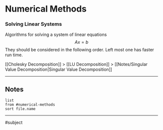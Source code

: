 # Numerical Methods

### Solving Linear Systems
Algorithms for solving a system of linear equations
$$
Ax = b
$$
They should be considered in the following order. Left most one has faster run time.

[[Cholesky Decomposition]] > [[LU Decomposition]] > [[Notes/Singular Value Decomposition|Singular Value Decomposition]]


---

## Notes

```dataview
list
from #numerical-methods
sort file.name
```

---
#subject